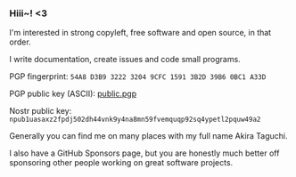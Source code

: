 ### Hiii~! <3
I'm interested in strong copyleft, free software and open source, in that order.

I write documentation, create issues and code small programs.

PGP fingerprint: `54A8 D3B9 3222 3204 9CFC 1591 3B2D 39B6 0BC1 A33D`

PGP public key (ASCII): [public.pgp](https://raw.githubusercontent.com/akirataguchi115/akirataguchi115/refs/heads/main/public.pgp)

Nostr public key: `npub1uasaxz2fpdj502dh44vnk9y4na8mn59fvemquqp92sq4ypetl2pquw49a2`

Generally you can find me on many places with my full name Akira Taguchi.

I also have a GitHub Sponsors page, but you are honestly much better off sponsoring other people working on great software projects.

<!-- and yes i literally downloaded 5k+ repositories on bare metal. on windows. my defender was angry. -->
